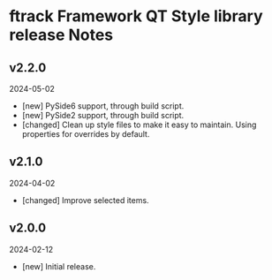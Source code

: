 # ftrack Framework QT Style library release Notes

## v2.2.0
2024-05-02

* [new] PySide6 support, through build script.
* [new] PySide2 support, through build script.
* [changed] Clean up style files to make it easy to maintain. Using properties for overrides by default.

## v2.1.0
2024-04-02

* [changed] Improve selected items.

## v2.0.0
2024-02-12

*  [new] Initial release.
